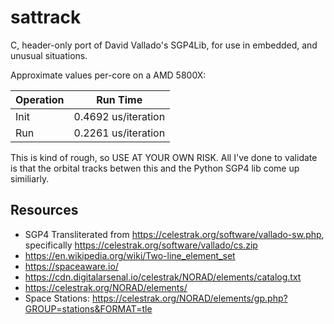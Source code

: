 # sattrack

C, header-only port of David Vallado's SGP4Lib, for use in embedded, and unusual situations.

Approximate values per-core on a AMD 5800X:

| Operation | Run Time |
| --- | --- |
| Init | 0.4692 us/iteration |
| Run |  0.2261 us/iteration |

This is kind of rough, so USE AT YOUR OWN RISK. All I've done to validate is that the orbital tracks betwen this and the Python SGP4 lib come up similiarly.

## Resources

 * SGP4 Transliterated from https://celestrak.org/software/vallado-sw.php, specifically https://celestrak.org/software/vallado/cs.zip
 * https://en.wikipedia.org/wiki/Two-line_element_set
 * https://spaceaware.io/
 * https://cdn.digitalarsenal.io/celestrak/NORAD/elements/catalog.txt
 * https://celestrak.org/NORAD/elements/
 * Space Stations: https://celestrak.org/NORAD/elements/gp.php?GROUP=stations&FORMAT=tle


